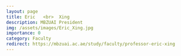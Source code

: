 ```yaml
---
layout: page
title: Eric   <br>  Xing
description: MBZUAI President
img: /assets/images/Eric_Xing.jpg
importance: 0
category: Faculty
redirect: https://mbzuai.ac.ae/study/faculty/professor-eric-xing
---
```

